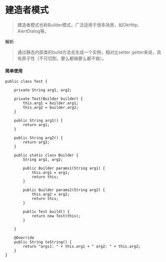 # 建造者模式
> 建造者模式也称Builder模式，广泛适用于很多场景，如OkHttp、AlertDialog等。

解析
> 通过静态内部类的build方法去生成一个实例，相对比setter getter来说，具有原子性（不可切割，要么都做要么都不做）。





#### 简单使用

```
public class Test {

    private String arg1, arg2;

    private Test(Builder builder) {
        this.arg1 = builder.arg1;
        this.arg2 = builder.arg2;
    }

    public String arg1() {
        return arg1;
    }

    public String arg2() {
        return arg2;
    }

    public static class Builder {
        String arg1, arg2;

        public Builder params1(String arg1) {
            this.arg1 = arg1;
            return this;
        }

        public Builder params2(String arg2) {
            this.arg2 = arg2;
            return this;
        }

        public Test build() {
            return new Test(this);
        }

    }

    @Override
    public String toString() {
        return "args1: " + this.arg1 + " arg2: " + this.arg2;
    }
}
```

